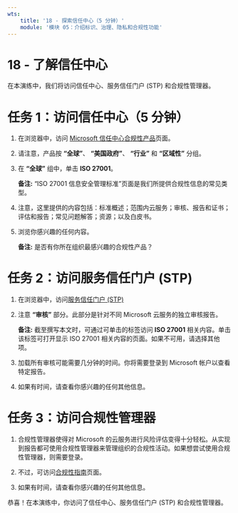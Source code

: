 ```yaml
---
wts:
    title: '18 - 探索信任中心（5 分钟）'
    module: '模块 05：介绍标识、治理、隐私和合规性功能'
---
```

# 18 - 了解信任中心

在本演练中，我们将访问信任中心、服务信任门户 (STP) 和合规性管理器。

# 任务 1：访问信任中心（5 分钟）

1. 在浏览器中，访问 [Microsoft 信任中心合规性产品](https://docs.microsoft.com/zh-cn/microsoft-365/compliance/offering-home)页面。

2. 请注意，产品按 **“全球”**、 **“美国政府”**、 **“行业”** 和 **“区域性”** 分组。

3. 在 **“全球”** 组中，单击 **ISO 27001**。 

    **备注:** “ISO 27001 信息安全管理标准”页面是我们所提供合规性信息的常见类型。

4. 注意，这里提供的内容包括：标准概述；范围内云服务；审核、报告和证书；评估和报告；常见问题解答；资源；以及白皮书。 

5. 浏览你感兴趣的任何内容。 

    **备注:** 是否有你所在组织最感兴趣的合规性产品？

# 任务 2：访问服务信任门户 (STP)

1. 在浏览器中，访问[服务信任门户 (STP)](https://servicetrust.microsoft.com)

2. 注意 **“审核”** 部分。此部分是针对不同 Microsoft 云服务的独立审核报告。

    **备注:** 截至撰写本文时，可通过可单击的标签访问 **ISO 27001** 相关内容。单击该标签可打开显示 ISO 27001 相关内容的页面。如果不可用，请选择其他项。 

3. 加载所有审核可能需要几分钟的时间。你将需要登录到 Microsoft 帐户以查看特定报告。

4. 如果有时间，请查看你感兴趣的任何其他信息。 

# 任务 3：访问合规性管理器

1. 合规性管理器使得对 Microsoft 的云服务进行风险评估变得十分轻松。从实现到报告都可使用合规性管理器来管理组织的合规性活动。如果想尝试使用合规性管理器，则需要登录。

2. 不过，可访问[合规性指南](https://servicetrust.microsoft.com/Documents/TrustDocuments)页面。 

3. 如果有时间，请查看你感兴趣的任何其他信息。 

恭喜！在本演练中，你访问了信任中心、服务信任门户 (STP) 和合规性管理器。
